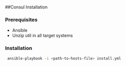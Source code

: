 ##Consul Installation

### Prerequisites
- Ansible
- Unzip util in all target systems

### Installation 
```bash
 ansible-playbook -i <path-to-hosts-file> install.yml

```

